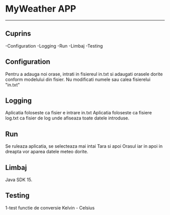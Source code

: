 # MyWeather APP
-----


  ## Cuprins
  -Configuration
  -Logging
  -Run
  -Limbaj
  -Testing

  ## Configuration
  Pentru a adauga noi orase, intrati in fisiereul in.txt si adaugati orasele dorite conform modelului din fisier. Nu modificati numele sau calea fisierelui "in.txt"

  ## Logging
  Aplicatia foloseste ca fisier e intrare in.txt
  Aplicatia foloseste ca fisiere log.txt ca fisier de log unde afiseaza toate datele introduse.

  ## Run
  Se ruleaza aplicatia, se selecteaza mai intai Tara si apoi Orasul iar in apoi in dreapta vor aparea datele meteo dorite.

  ## Limbaj
  Java SDK 15.

  ## Testing
  1-test functie de conversie Kelvin - Celsius



